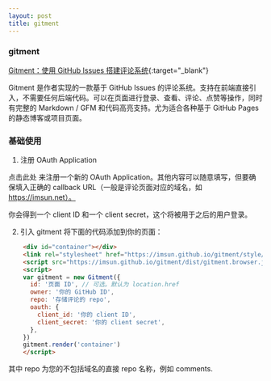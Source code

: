 ```yaml
---
layout: post
title: gitment
---
```


### gitment
[Gitment：使用 GitHub Issues 搭建评论系统](https://imsun.net/posts/gitment-introduction/){:target="_blank"}

Gitment 是作者实现的一款基于 GitHub Issues 的评论系统。支持在前端直接引入，不需要任何后端代码。可以在页面进行登录、查看、评论、点赞等操作，同时有完整的 Markdown / GFM 和代码高亮支持。尤为适合各种基于 GitHub Pages 的静态博客或项目页面。

### 基础使用

1. 注册 OAuth Application

点击此处 来注册一个新的 OAuth Application。其他内容可以随意填写，但要确保填入正确的 callback URL（一般是评论页面对应的域名，如 https://imsun.net）。

你会得到一个 client ID 和一个 client secret，这个将被用于之后的用户登录。

2. 引入 gitment
将下面的代码添加到你的页面：

``` html
    <div id="container"></div>
    <link rel="stylesheet" href="https://imsun.github.io/gitment/style/default.css">
    <script src="https://imsun.github.io/gitment/dist/gitment.browser.js"></script>
    <script>
    var gitment = new Gitment({
      id: '页面 ID', // 可选。默认为 location.href
      owner: '你的 GitHub ID',
      repo: '存储评论的 repo',
      oauth: {
        client_id: '你的 client ID',
        client_secret: '你的 client secret',
      },
    })
    gitment.render('container')
    </script>
```
其中 repo 为您的不包括域名的直接 repo 名称，例如 comments.
